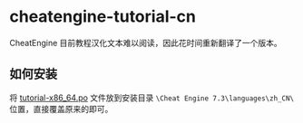 # cheatengine-tutorial-cn
CheatEngine 目前教程汉化文本难以阅读，因此花时间重新翻译了一个版本。
  
## 如何安装
将 [tutorial-x86_64.po](https://github.com/XHXIAIEIN/cheatengine-tutorial-cn/blob/main/tutorial-x86_64.po) 文件放到安装目录 `\Cheat Engine 7.3\languages\zh_CN\` 位置，直接覆盖原来的即可。


